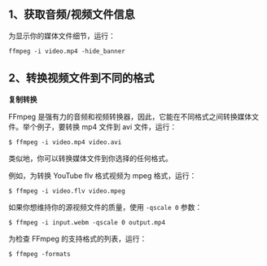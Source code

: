 ## 1、获取音频/视频文件信息

为显示你的媒体文件细节，运行：

```text
ffmpeg -i video.mp4 -hide_banner
```
## 2、转换视频文件到不同的格式 

**复制转换**

FFmpeg 是强有力的音频和视频转换器，因此，它能在不同格式之间转换媒体文件。举个例子，要转换 mp4 文件到 avi 文件，运行：

```text
$ ffmpeg -i video.mp4 video.avi
```


类似地，你可以转换媒体文件到你选择的任何格式。

例如，为转换 YouTube flv 格式视频为 mpeg 格式，运行：

```text
$ ffmpeg -i video.flv video.mpeg
```

如果你想维持你的源视频文件的质量，使用 `-qscale 0` 参数：

```text
$ ffmpeg -i input.webm -qscale 0 output.mp4
```

为检查 FFmpeg 的支持格式的列表，运行：

```text
$ ffmpeg -formats
```